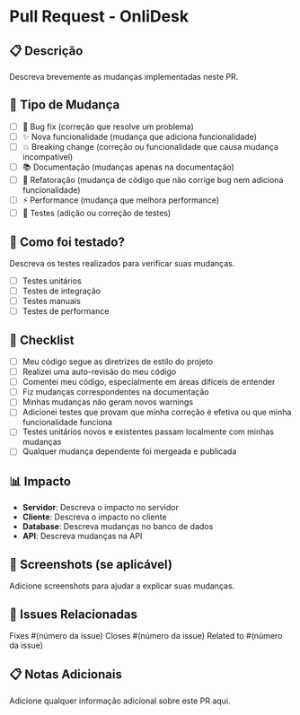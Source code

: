# Pull Request - OnliDesk

## 📋 Descrição
Descreva brevemente as mudanças implementadas neste PR.

## 🎯 Tipo de Mudança
- [ ] 🐛 Bug fix (correção que resolve um problema)
- [ ] ✨ Nova funcionalidade (mudança que adiciona funcionalidade)
- [ ] 💥 Breaking change (correção ou funcionalidade que causa mudança incompatível)
- [ ] 📚 Documentação (mudanças apenas na documentação)
- [ ] 🔧 Refatoração (mudança de código que não corrige bug nem adiciona funcionalidade)
- [ ] ⚡ Performance (mudança que melhora performance)
- [ ] 🧪 Testes (adição ou correção de testes)

## 🧪 Como foi testado?
Descreva os testes realizados para verificar suas mudanças.

- [ ] Testes unitários
- [ ] Testes de integração
- [ ] Testes manuais
- [ ] Testes de performance

## 📝 Checklist
- [ ] Meu código segue as diretrizes de estilo do projeto
- [ ] Realizei uma auto-revisão do meu código
- [ ] Comentei meu código, especialmente em áreas difíceis de entender
- [ ] Fiz mudanças correspondentes na documentação
- [ ] Minhas mudanças não geram novos warnings
- [ ] Adicionei testes que provam que minha correção é efetiva ou que minha funcionalidade funciona
- [ ] Testes unitários novos e existentes passam localmente com minhas mudanças
- [ ] Qualquer mudança dependente foi mergeada e publicada

## 📊 Impacto
- **Servidor**: Descreva o impacto no servidor
- **Cliente**: Descreva o impacto no cliente
- **Database**: Descreva mudanças no banco de dados
- **API**: Descreva mudanças na API

## 📸 Screenshots (se aplicável)
Adicione screenshots para ajudar a explicar suas mudanças.

## 🔗 Issues Relacionadas
Fixes #(número da issue)
Closes #(número da issue)
Related to #(número da issue)

## 📋 Notas Adicionais
Adicione qualquer informação adicional sobre este PR aqui.
